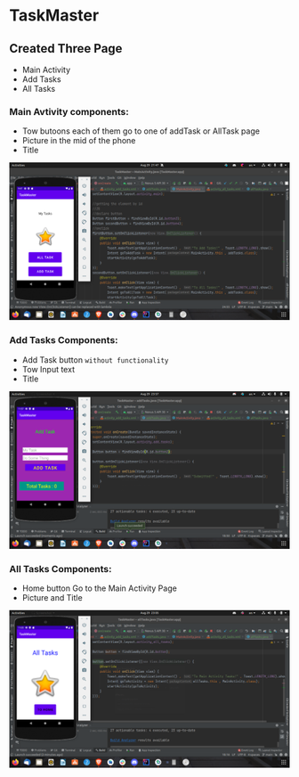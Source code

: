 # TaskMaster

## Created Three Page

* Main Activity
* Add Tasks
* All Tasks

### Main Avtivity components:

* Tow butoons each of them go to one of addTask or AllTask page
* Picture in the mid of the phone
* Title

![mainActivity](mainAvtivity.png)

### Add Tasks Components:

* Add Task button `without functionality`
* Tow Input text
* Title

![AddTasks](AddTasks.png)

### All Tasks Components:

* Home button Go to the Main Activity Page 
* Picture and Title

![AllTasks](allTasks.png)